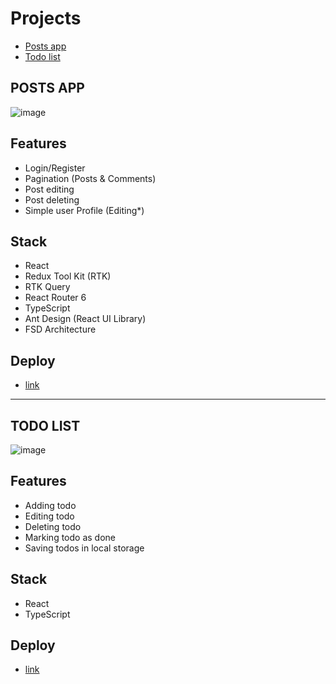 # Projects
- [Posts app](#posts-app)
- [Todo list](#todo-list)

## POSTS APP
![image](https://github.com/Asmat1k/RadarFrontend/assets/113438950/fa841e41-0d26-4e8f-b0e7-2fb44785d1dc)
## Features
- Login/Register
- Pagination (Posts & Comments)
- Post editing
- Post deleting
- Simple user Profile (Editing*)
## Stack 
- React
- Redux Tool Kit (RTK)
- RTK Query
- React Router 6
- TypeScript
- Ant Design (React UI Library)
- FSD Architecture
## Deploy
- [link](https://posts-app-asmat1k.netlify.app/)
------

## TODO LIST<a name='todo'></a>
![image](https://github.com/Asmat1k/RadarFrontend/assets/113438950/457106c4-a4d7-46cb-87ed-b4602526d986)
## Features
- Adding todo
- Editing todo
- Deleting todo
- Marking todo as done
- Saving todos in local storage
## Stack 
- React
- TypeScript
## Deploy
- [link](https://radar-react-todo.netlify.app/)
